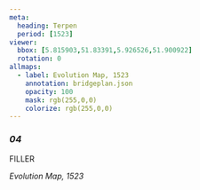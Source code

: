 ```yaml
---
meta:
  heading: Terpen
  period: [1523]
viewer:
  bbox: [5.815903,51.83391,5.926526,51.900922]
  rotation: 0
allmaps:
  - label: Evolution Map, 1523
    annotation: bridgeplan.json
    opacity: 100
    mask: rgb(255,0,0)
    colorize: rgb(255,0,0)
---
```


### _04_

FILLER

_Evolution Map, 1523_
